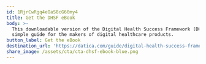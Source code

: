 ```yaml
---
id: 1RjrCwRgq4eOaS8cG60my4
title: Get the DHSF eBook
body: >-
  This downloadable version of the Digital Health Success Framework (DHSF) is a
  simple guide for the makers of digital healthcare products.
button_label: Get the eBook
destination_url: 'https://datica.com/guide/digital-health-success-framework-ebook/'
share_image: /assets/cta/cta-dhsf-ebook-blue.png
---
```


  